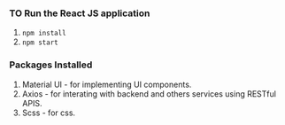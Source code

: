### TO Run the React JS application

1. `npm install`
2. `npm start`

### Packages Installed

1. Material UI - for implementing UI components.
2. Axios - for interating with backend and others services using RESTful APIS.
3. Scss - for css.

